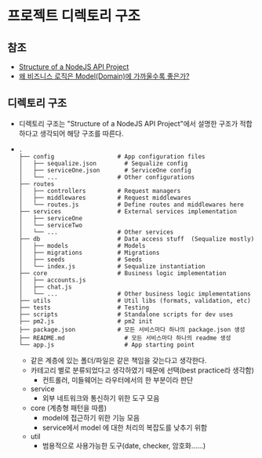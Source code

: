 # 프로젝트 디렉토리 구조

## 참조

- [Structure of a NodeJS API Project](https://medium.com/@gpp?source=post_page-----cdecb46ef3f8----------------------)
- [왜 비즈니스 로직은 Model(Domain)에 가까울수록 좋은가?](https://nesoy.github.io/articles/2018-04/why-close-to-domain)

## 디렉토리 구조

- 디렉토리 구조는 "Structure of a NodeJS API Project"에서 설명한 구조가 적합하다고 생각되어 해당 구조를 따른다.

- ```
  .
  ├── config                  # App configuration files
  │   ├── sequalize.json        # Sequalize config
  │   ├── serviceOne.json       # ServiceOne config
  │   └── ...                 # Other configurations
  ├── routes
  │   ├── controllers         # Request managers
  │   ├── middlewares         # Request middlewares
  │   └── routes.js           # Define routes and middlewares here
  ├── services                # External services implementation
  │   ├── serviceOne
  │   └── serviceTwo
  │   └── ...                 # Other services
  ├── db                      # Data access stuff  (Sequalize mostly)
  │   ├── models              # Models
  │   ├── migrations          # Migrations
  │   ├── seeds               # Seeds
  │   └── index.js            # Sequalize instantiation
  ├── core                    # Business logic implementation
  │   ├── accounts.js
  │   ├── chat.js
  │   └── ...                 # Other business logic implementations
  ├── utils                   # Util libs (formats, validation, etc)
  ├── tests                   # Testing
  ├── scripts                 # Standalone scripts for dev uses
  ├── pm2.js                  # pm2 init
  ├── package.json            # 모든 서비스마다 하나의 package.json 생성
  ├── README.md         	    # 모든 서비스마다 하나의 readme 생성
  └── app.js         		    # App starting point
  ```

  - 같은 계층에 있는 폴더/파일은 같은 책임을 갖는다고 생각한다.
  - 카테고리 별로 분류되었다고 생각하였기 때문에 선택(best practice라 생각함)
    - 컨트롤러, 미들웨어는 라우터에서의 한 부분이라 판단
  - service
    - 외부 네트워크와 통신하기 위한 도구 모음
  - core (계층형 패턴을 따름)
    - model에 접근하기 위한 기능 모음
    - service에서 model 에 대한 처리의 복잡도를 낮추기 위함
  - util
    - 범용적으로 사용가능한 도구(date, checker, 암호화......)
